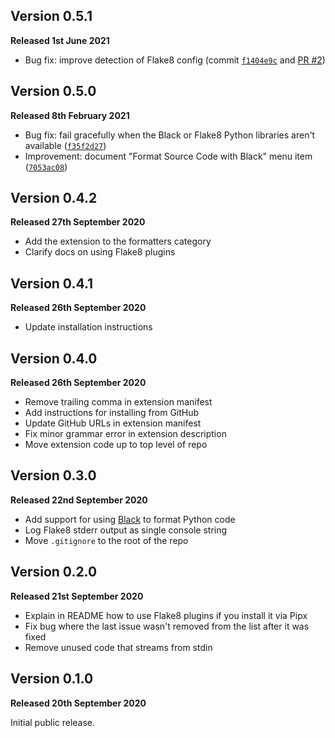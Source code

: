 ## Version 0.5.1

**Released 1st June 2021**

- Bug fix: improve detection of Flake8 config (commit [`f1404e9c`](https://github.com/flother/Blake.novaextension/commit/f1404e9c718c89d761b8b3843a3c60cf73f41035) and [PR #2](https://github.com/flother/Blake.novaextension/pull/2))

## Version 0.5.0

**Released 8th February 2021**

- Bug fix: fail gracefully when the Black or Flake8 Python libraries aren't available ([`f35f2d27`](https://github.com/flother/Blake.novaextension/commit/f35f2d278c162fc89b0483f63dc2e5c8c6f334cb))
- Improvement: document "Format Source Code with Black" menu item ([`7053ac08`](https://github.com/flother/Blake.novaextension/commit/7053ac0893895f563eaa319c0b069d0a33b23434))

## Version 0.4.2

**Released 27th September 2020**

- Add the extension to the formatters category
- Clarify docs on using Flake8 plugins

## Version 0.4.1

**Released 26th September 2020**

- Update installation instructions

## Version 0.4.0

**Released 26th September 2020**

- Remove trailing comma in extension manifest
- Add instructions for installing from GitHub
- Update GitHub URLs in extension manifest
- Fix minor grammar error in extension description
- Move extension code up to top level of repo

## Version 0.3.0

**Released 22nd September 2020**

- Add support for using [Black](https://black.readthedocs.io/) to format Python code
- Log Flake8 stderr output as single console string
- Move `.gitignore` to the root of the repo

## Version 0.2.0

**Released 21st September 2020**

- Explain in README how to use Flake8 plugins if you install it via Pipx
- Fix bug where the last issue wasn't removed from the list after it was fixed
- Remove unused code that streams from stdin

## Version 0.1.0

**Released 20th September 2020**

Initial public release.
